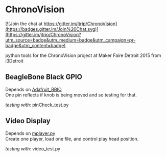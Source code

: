 # ChronoVision

[![Join the chat at https://gitter.im/jtrip/ChronoVision](https://badges.gitter.im/Join%20Chat.svg)](https://gitter.im/jtrip/ChronoVision?utm_source=badge&utm_medium=badge&utm_campaign=pr-badge&utm_content=badge)  

python tools for the ChronoVision project at Maker Faire Detroit 2015 from i3Detroit

## BeagleBone Black GPIO
Depends on [Adafruit_BBIO](https://github.com/adafruit/Adafruit_Python_GPIO)  
One pin reflects if knob is being moved and so testing for that.  

_testing with:_ pinCheck_test.py

## Video Display
Depends on [mplayer.py](https://github.com/baudm/mplayer.py)  
Create one player, load one file, and control play head position.

_testing with:_ video_test.py
